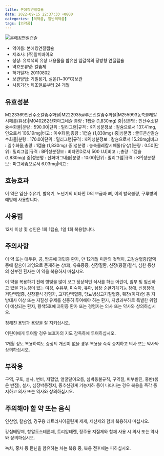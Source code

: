 ```yaml
---
title: 본에킹연질캡슐
date: 2022-09-15 22:37:33 +0800
categories: [의약품, 일반의약품]
tags: [의약품]
---
```

![본에킹연질캡슐](https://nedrug.mfds.go.kr/pbp/cmn/itemImageDownload/148725977858300060)

- 약이름: 본에킹연질캡슐
- 제조사: (주)알피바이오
- 성상: 유백색의 유상 내용물을 함유한 암갈색의 장방형 연질캡슐
- 약효분류명: 칼슘제
- 허가일자: 20110802
- 보관방법: 기밀용기, 실온(1~30℃)보관
- 사용기간: 제조일로부터 24 개월
## 유효성분
M223369인산수소칼슘수화물|M222935글루콘산칼슘수화물|M255993농축콜레칼시페롤(유상)|M040262산화마그네슘
총량 : 1캡슐 (1,830mg) 중|성분명 : 인산수소칼슘수화물|분량 : 590.00|단위 : 밀리그램|규격 : KP|성분정보 : 칼슘으로서 137.41mg, 인으로서 106.19mg|비고 : 이수화물;총량 : 1캡슐 (1,830mg) 중|성분명 : 글루콘산칼슘수화물|분량 : 170.00|단위 : 밀리그램|규격 : KP|성분정보 : 칼슘으로서 15.20mg|비고 : 일수화물;총량 : 1캡슐 (1,830mg) 중|성분명 : 농축콜레칼시페롤(유상)|분량 : 0.50|단위 : 밀리그램|규격 : BP|성분정보 : 비타민D로서 500 I.U|비고 : ;총량 : 1캡슐 (1,830mg) 중|성분명 : 산화마그네슘|분량 : 10.00|단위 : 밀리그램|규격 : KP|성분정보 : 마그네슘으로서 6.03mg|비고 :
## 효능효과
이 약은 임신·수유기, 발육기, 노년기의 비타민 D의 보급과 뼈, 이의 발육불량, 구루병의 예방에 사용합니다.

## 사용법
12세 이상 및 성인은 1회 1캡슐, 1일 1회 복용합니다.

## 주의사항
이 약 또는 대두유, 콩, 땅콩에 과민증 환자, 만 12개월 미만의 젖먹이, 고칼슘혈증(혈액중에 칼슘이 과잉으로 존재하는 상태), 유육종증, 신장질환, 신장(콩팥)결석, 심한 증상의 신부전 환자는 이 약을 복용하지 마십시오.

이 약을 복용하기 전에 햇빛을 많이 보고 정상적인 식사를 하는 어린이, 임부 및 임신하고 있을 가능성이 있는 여성, 수유부, 미숙아, 유아, 심장⋅순환기계기능 장애, 신장장애, 저단백혈증, 신장결석 경험자, 고지단백혈증, 당뇨병성고지질혈증, 췌장(이자)염 등 지방대사 이상 또는 지질성 유제를 신중히 투여해야 하는 환자, 지방과부하로 특별한 위험이 예상되는 환자, 황색5호에 과민증 환자 또는 경험자는 의사 또는 약사와 상의하십시오.

정해진 용법과 용량을 잘 지키십시오.

어린이에게 투여할 경우 보호자의 지도 감독하에 투여하십시오.

1개월 정도 복용하여도 증상의 개선이 없을 경우 복용을 즉각 중지하고 의사 또는 약사와 상의하십시오.

## 부작용
구역, 구토, 설사, 변비, 저혈압, 얼굴달아오름, 심박동불규칙, 구역질, 피부발진, 홍반(붉은 반점), 설사, 심장박동정지, 중추신경계 기능저하 등이 나타나는 경우 복용을 즉각 중지하고 의사 또는 약사와 상의하십시오.

## 주의해야 할 약 또는 음식
인산염, 칼슘염, 경구용 테트라사이클린계 제제, 제산제와 함께 복용하지 마십시오.

강심배당체, 항알도스테론제, 트리암테렌, 정주용 지질제와 함께 사용 시 의사 또는 약사와 상의하십시오.

녹차, 홍차 등 탄닌을 함유하는 차는 복용 중, 복용 전후에는 피하십시오.


